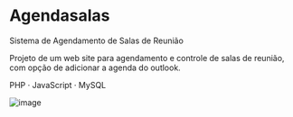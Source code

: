 # Agendasalas
Sistema de Agendamento de Salas de Reunião

Projeto de um web site para agendamento e controle de salas de reunião, com opção de adicionar a agenda do outlook.

PHP · JavaScript · MySQL

![image](https://github.com/user-attachments/assets/e4dc07fd-6b2e-4e72-8b4d-0ad059613ea4)
